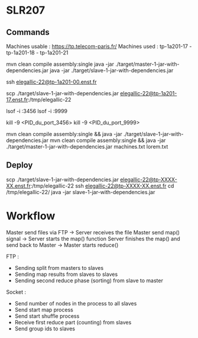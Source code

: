# SLR207

## Commands
Machines usable : https://tp.telecom-paris.fr/
Machines used : tp-1a201-17 - tp-1a201-18 - tp-1a201-21

mvn clean compile assembly:single
java -jar ./target/master-1-jar-with-dependencies.jar
java -jar ./target/slave-1-jar-with-dependencies.jar

ssh elegallic-22@tp-1a201-00.enst.fr 

scp ./target/slave-1-jar-with-dependencies.jar elegallic-22@tp-1a201-17.enst.fr:/tmp/elegallic-22

lsof -i :3456
lsof -i :9999

kill -9 <PID_du_port_3456>
kill -9 <PID_du_port_9999>

mvn clean compile assembly:single && java -jar ./target/slave-1-jar-with-dependencies.jar
mvn clean compile assembly:single && java -jar ./target/master-1-jar-with-dependencies.jar machines.txt lorem.txt

## Deploy
scp ./target/slave-1-jar-with-dependencies.jar elegallic-22@tp-XXXX-XX.enst.fr:/tmp/elegallic-22
ssh elegallic-22@tp-XXXX-XX.enst.fr
cd /tmp/elegallic-22/
java -jar slave-1-jar-with-dependencies.jar


# Workflow
Master send files via FTP -> Server receives the file
Master send map() signal -> Server starts the map() function
Server finishes the map() and send back to Master -> Master starts reduce()

FTP : 
- Sending split from masters to slaves
- Sending map results from slaves to slaves
- Sending second reduce phase (sorting) from slave to master

Socket : 
- Send number of nodes in the process to all slaves
- Send start map process
- Send start shuffle process
- Receive first reduce part (counting) from slaves
- Send group ids to slaves